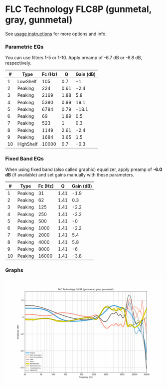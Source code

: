 # FLC Technology FLC8P (gunmetal, gray, gunmetal)
See [usage instructions](https://github.com/jaakkopasanen/AutoEq#usage) for more options and info.

### Parametric EQs
You can use filters 1-5 or 1-10. Apply preamp of -6.7 dB or -6.8 dB, respectively.

|   # | Type      |   Fc (Hz) |    Q |   Gain (dB) |
|-----|-----------|-----------|------|-------------|
|   1 | LowShelf  |       105 | 0.7  |        -1   |
|   2 | Peaking   |       224 | 0.61 |        -2.4 |
|   3 | Peaking   |      2169 | 1.88 |         5.8 |
|   4 | Peaking   |      5380 | 0.99 |        19.1 |
|   5 | Peaking   |      6784 | 0.79 |       -18.1 |
|   6 | Peaking   |        69 | 1.89 |         0.5 |
|   7 | Peaking   |       523 | 1    |         0.3 |
|   8 | Peaking   |      1149 | 2.61 |        -2.4 |
|   9 | Peaking   |      1684 | 3.65 |         1.5 |
|  10 | HighShelf |     10000 | 0.7  |        -0.3 |

### Fixed Band EQs
When using fixed band (also called graphic) equalizer, apply preamp of **-6.0 dB** (if available) and set gains manually with these parameters.

|   # | Type    |   Fc (Hz) |    Q |   Gain (dB) |
|-----|---------|-----------|------|-------------|
|   1 | Peaking |        31 | 1.41 |        -1.9 |
|   2 | Peaking |        62 | 1.41 |         0.3 |
|   3 | Peaking |       125 | 1.41 |        -2.2 |
|   4 | Peaking |       250 | 1.41 |        -2.2 |
|   5 | Peaking |       500 | 1.41 |        -0   |
|   6 | Peaking |      1000 | 1.41 |        -2.2 |
|   7 | Peaking |      2000 | 1.41 |         5.4 |
|   8 | Peaking |      4000 | 1.41 |         5.8 |
|   9 | Peaking |      8000 | 1.41 |        -6   |
|  10 | Peaking |     16000 | 1.41 |        -3.8 |

### Graphs
![](./FLC%20Technology%20FLC8P%20(gunmetal,%20gray,%20gunmetal).png)
